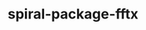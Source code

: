 ---
title: "spiral-package-fftx"
layout: cache
categories: [package, develop-2025-03-09]
meta: {"compilers": ["gcc@=11.4.0"], "num_specs": 2, "num_specs_by_stack": {"e4s": 1, "e4s-neoverse-v2": 1, "e4s-rocm-external": 1, "root": 2}, "oss": ["ubuntu22.04"], "platforms": ["linux"], "stacks": ["e4s", "e4s-neoverse-v2", "e4s-rocm-external", "root"], "targets": ["neoverse_v2", "x86_64_v3"], "versions": ["1.3.0"]}
spec_details: [{"compiler": "gcc@=11.4.0", "hash": "roibqb6oumjrdrhtj7wy3zq7u75kq4uy", "os": "ubuntu22.04", "platform": "linux", "size": "-", "stacks": ["e4s", "e4s-rocm-external", "root"], "target": "x86_64_v3", "variants": ["build_system=generic"], "versions": ["1.3.0"]}, {"compiler": "gcc@=11.4.0", "hash": "yxm4nqnum6ymyy4u76a4gwdtt4e4g4sh", "os": "ubuntu22.04", "platform": "linux", "size": "-", "stacks": ["e4s-neoverse-v2", "root"], "target": "neoverse_v2", "variants": ["build_system=generic"], "versions": ["1.3.0"]}]
---